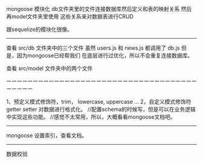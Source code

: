 mongoose 模块化  db文件夹里的文件连接数据库然后定义和表的映射关系
然后再model文件夹里使用 这些关系来对数据表进行CRUD

跟sequelize的模块化很像。


-----------------

查看 src/db 文件夹中的三个文件
虽然 users.js 和 news.js 都调用了 db.js 但是，因为mongoose已经帮我们
在底层进行过优化，所以不会重复连接数据库。


查看 src/model 文件夹中的两个文件



ーーーーーーーーーーーーーーーーーーーーーーーーーーーーーーーーーーーーーーーーー

1、预定义模式修饰符，trim， lowercase, uppercase ...
2，自定义模式修饰符 getter setter  对数据进行格式化。
//配置schema的时候写，但是可以在业务逻辑中实现这些功能。
//感觉不太常用，所以，大概看看mongoose文档吧。

----------------------------------------------------------------
mongoose 设置索引，查看文档。


----------------------------------------------------------------
数据校验